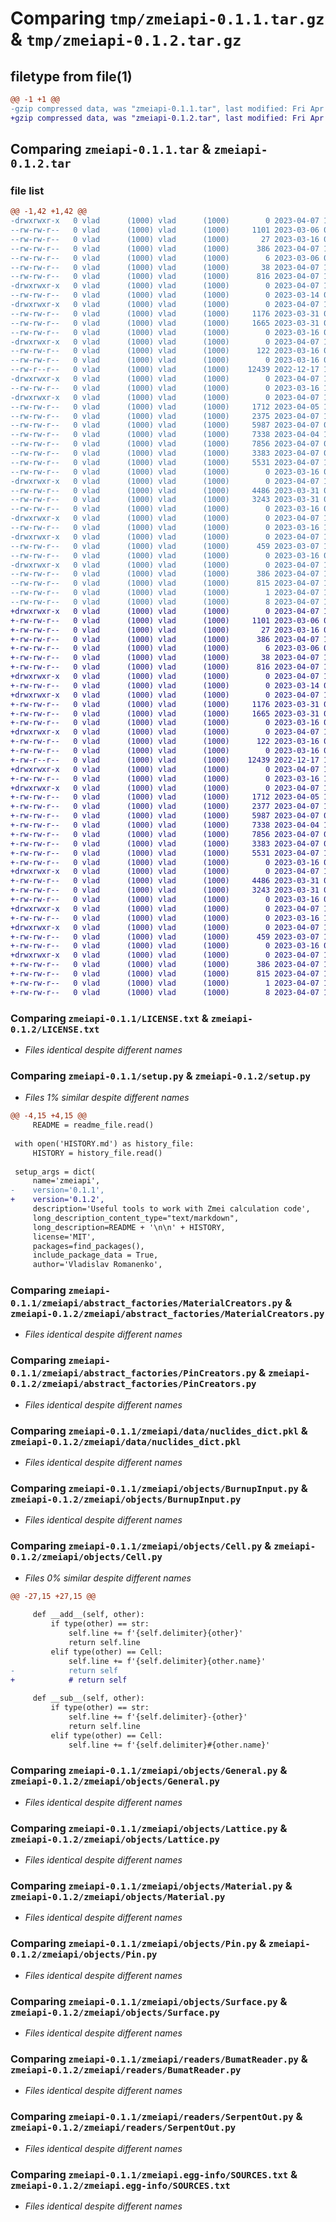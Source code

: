 # Comparing `tmp/zmeiapi-0.1.1.tar.gz` & `tmp/zmeiapi-0.1.2.tar.gz`

## filetype from file(1)

```diff
@@ -1 +1 @@
-gzip compressed data, was "zmeiapi-0.1.1.tar", last modified: Fri Apr  7 13:22:56 2023, max compression
+gzip compressed data, was "zmeiapi-0.1.2.tar", last modified: Fri Apr  7 13:28:38 2023, max compression
```

## Comparing `zmeiapi-0.1.1.tar` & `zmeiapi-0.1.2.tar`

### file list

```diff
@@ -1,42 +1,42 @@
-drwxrwxr-x   0 vlad      (1000) vlad      (1000)        0 2023-04-07 13:22:56.136110 zmeiapi-0.1.1/
--rw-rw-r--   0 vlad      (1000) vlad      (1000)     1101 2023-03-06 08:13:19.000000 zmeiapi-0.1.1/LICENSE.txt
--rw-rw-r--   0 vlad      (1000) vlad      (1000)       27 2023-03-16 01:03:53.000000 zmeiapi-0.1.1/MANIFEST.in
--rw-rw-r--   0 vlad      (1000) vlad      (1000)      386 2023-04-07 13:22:56.136110 zmeiapi-0.1.1/PKG-INFO
--rw-rw-r--   0 vlad      (1000) vlad      (1000)        6 2023-03-06 09:47:27.000000 zmeiapi-0.1.1/README.md
--rw-rw-r--   0 vlad      (1000) vlad      (1000)       38 2023-04-07 13:22:56.136110 zmeiapi-0.1.1/setup.cfg
--rw-rw-r--   0 vlad      (1000) vlad      (1000)      816 2023-04-07 13:22:44.000000 zmeiapi-0.1.1/setup.py
-drwxrwxr-x   0 vlad      (1000) vlad      (1000)        0 2023-04-07 13:22:56.136110 zmeiapi-0.1.1/zmeiapi/
--rw-rw-r--   0 vlad      (1000) vlad      (1000)        0 2023-03-14 01:28:36.000000 zmeiapi-0.1.1/zmeiapi/__init__.py
-drwxrwxr-x   0 vlad      (1000) vlad      (1000)        0 2023-04-07 13:22:56.136110 zmeiapi-0.1.1/zmeiapi/abstract_factories/
--rw-rw-r--   0 vlad      (1000) vlad      (1000)     1176 2023-03-31 09:50:59.000000 zmeiapi-0.1.1/zmeiapi/abstract_factories/MaterialCreators.py
--rw-rw-r--   0 vlad      (1000) vlad      (1000)     1665 2023-03-31 09:50:59.000000 zmeiapi-0.1.1/zmeiapi/abstract_factories/PinCreators.py
--rw-rw-r--   0 vlad      (1000) vlad      (1000)        0 2023-03-16 00:25:17.000000 zmeiapi-0.1.1/zmeiapi/abstract_factories/__init__.py
-drwxrwxr-x   0 vlad      (1000) vlad      (1000)        0 2023-04-07 13:22:56.136110 zmeiapi-0.1.1/zmeiapi/data/
--rw-rw-r--   0 vlad      (1000) vlad      (1000)      122 2023-03-16 00:55:33.000000 zmeiapi-0.1.1/zmeiapi/data/Parameters.py
--rw-rw-r--   0 vlad      (1000) vlad      (1000)        0 2023-03-16 00:24:05.000000 zmeiapi-0.1.1/zmeiapi/data/__init__.py
--rw-r--r--   0 vlad      (1000) vlad      (1000)    12439 2022-12-17 12:37:40.000000 zmeiapi-0.1.1/zmeiapi/data/nuclides_dict.pkl
-drwxrwxr-x   0 vlad      (1000) vlad      (1000)        0 2023-04-07 13:22:56.136110 zmeiapi-0.1.1/zmeiapi/factories/
--rw-rw-r--   0 vlad      (1000) vlad      (1000)        0 2023-03-16 16:32:21.000000 zmeiapi-0.1.1/zmeiapi/factories/__init__.py
-drwxrwxr-x   0 vlad      (1000) vlad      (1000)        0 2023-04-07 13:22:56.136110 zmeiapi-0.1.1/zmeiapi/objects/
--rw-rw-r--   0 vlad      (1000) vlad      (1000)     1712 2023-04-05 13:11:45.000000 zmeiapi-0.1.1/zmeiapi/objects/BurnupInput.py
--rw-rw-r--   0 vlad      (1000) vlad      (1000)     2375 2023-04-07 13:22:34.000000 zmeiapi-0.1.1/zmeiapi/objects/Cell.py
--rw-rw-r--   0 vlad      (1000) vlad      (1000)     5987 2023-04-07 07:19:48.000000 zmeiapi-0.1.1/zmeiapi/objects/General.py
--rw-rw-r--   0 vlad      (1000) vlad      (1000)     7338 2023-04-04 13:14:05.000000 zmeiapi-0.1.1/zmeiapi/objects/Lattice.py
--rw-rw-r--   0 vlad      (1000) vlad      (1000)     7856 2023-04-07 08:21:07.000000 zmeiapi-0.1.1/zmeiapi/objects/Material.py
--rw-rw-r--   0 vlad      (1000) vlad      (1000)     3383 2023-04-07 08:21:07.000000 zmeiapi-0.1.1/zmeiapi/objects/Pin.py
--rw-rw-r--   0 vlad      (1000) vlad      (1000)     5531 2023-04-07 13:11:15.000000 zmeiapi-0.1.1/zmeiapi/objects/Surface.py
--rw-rw-r--   0 vlad      (1000) vlad      (1000)        0 2023-03-16 00:21:40.000000 zmeiapi-0.1.1/zmeiapi/objects/__init__.py
-drwxrwxr-x   0 vlad      (1000) vlad      (1000)        0 2023-04-07 13:22:56.136110 zmeiapi-0.1.1/zmeiapi/readers/
--rw-rw-r--   0 vlad      (1000) vlad      (1000)     4486 2023-03-31 09:50:59.000000 zmeiapi-0.1.1/zmeiapi/readers/BumatReader.py
--rw-rw-r--   0 vlad      (1000) vlad      (1000)     3243 2023-03-31 09:50:59.000000 zmeiapi-0.1.1/zmeiapi/readers/SerpentOut.py
--rw-rw-r--   0 vlad      (1000) vlad      (1000)        0 2023-03-16 00:23:53.000000 zmeiapi-0.1.1/zmeiapi/readers/__init__.py
-drwxrwxr-x   0 vlad      (1000) vlad      (1000)        0 2023-04-07 13:22:56.136110 zmeiapi-0.1.1/zmeiapi/utilities/
--rw-rw-r--   0 vlad      (1000) vlad      (1000)        0 2023-03-16 16:36:15.000000 zmeiapi-0.1.1/zmeiapi/utilities/__init__.py
-drwxrwxr-x   0 vlad      (1000) vlad      (1000)        0 2023-04-07 13:22:56.136110 zmeiapi-0.1.1/zmeiapi/zmei_io/
--rw-rw-r--   0 vlad      (1000) vlad      (1000)      459 2023-03-07 14:08:13.000000 zmeiapi-0.1.1/zmeiapi/zmei_io/Logger.py
--rw-rw-r--   0 vlad      (1000) vlad      (1000)        0 2023-03-16 00:26:06.000000 zmeiapi-0.1.1/zmeiapi/zmei_io/__init__.py
-drwxrwxr-x   0 vlad      (1000) vlad      (1000)        0 2023-04-07 13:22:56.136110 zmeiapi-0.1.1/zmeiapi.egg-info/
--rw-rw-r--   0 vlad      (1000) vlad      (1000)      386 2023-04-07 13:22:56.000000 zmeiapi-0.1.1/zmeiapi.egg-info/PKG-INFO
--rw-rw-r--   0 vlad      (1000) vlad      (1000)      815 2023-04-07 13:22:56.000000 zmeiapi-0.1.1/zmeiapi.egg-info/SOURCES.txt
--rw-rw-r--   0 vlad      (1000) vlad      (1000)        1 2023-04-07 13:22:56.000000 zmeiapi-0.1.1/zmeiapi.egg-info/dependency_links.txt
--rw-rw-r--   0 vlad      (1000) vlad      (1000)        8 2023-04-07 13:22:56.000000 zmeiapi-0.1.1/zmeiapi.egg-info/top_level.txt
+drwxrwxr-x   0 vlad      (1000) vlad      (1000)        0 2023-04-07 13:28:38.330746 zmeiapi-0.1.2/
+-rw-rw-r--   0 vlad      (1000) vlad      (1000)     1101 2023-03-06 08:13:19.000000 zmeiapi-0.1.2/LICENSE.txt
+-rw-rw-r--   0 vlad      (1000) vlad      (1000)       27 2023-03-16 01:03:53.000000 zmeiapi-0.1.2/MANIFEST.in
+-rw-rw-r--   0 vlad      (1000) vlad      (1000)      386 2023-04-07 13:28:38.330746 zmeiapi-0.1.2/PKG-INFO
+-rw-rw-r--   0 vlad      (1000) vlad      (1000)        6 2023-03-06 09:47:27.000000 zmeiapi-0.1.2/README.md
+-rw-rw-r--   0 vlad      (1000) vlad      (1000)       38 2023-04-07 13:28:38.330746 zmeiapi-0.1.2/setup.cfg
+-rw-rw-r--   0 vlad      (1000) vlad      (1000)      816 2023-04-07 13:28:28.000000 zmeiapi-0.1.2/setup.py
+drwxrwxr-x   0 vlad      (1000) vlad      (1000)        0 2023-04-07 13:28:38.326747 zmeiapi-0.1.2/zmeiapi/
+-rw-rw-r--   0 vlad      (1000) vlad      (1000)        0 2023-03-14 01:28:36.000000 zmeiapi-0.1.2/zmeiapi/__init__.py
+drwxrwxr-x   0 vlad      (1000) vlad      (1000)        0 2023-04-07 13:28:38.326747 zmeiapi-0.1.2/zmeiapi/abstract_factories/
+-rw-rw-r--   0 vlad      (1000) vlad      (1000)     1176 2023-03-31 09:50:59.000000 zmeiapi-0.1.2/zmeiapi/abstract_factories/MaterialCreators.py
+-rw-rw-r--   0 vlad      (1000) vlad      (1000)     1665 2023-03-31 09:50:59.000000 zmeiapi-0.1.2/zmeiapi/abstract_factories/PinCreators.py
+-rw-rw-r--   0 vlad      (1000) vlad      (1000)        0 2023-03-16 00:25:17.000000 zmeiapi-0.1.2/zmeiapi/abstract_factories/__init__.py
+drwxrwxr-x   0 vlad      (1000) vlad      (1000)        0 2023-04-07 13:28:38.330746 zmeiapi-0.1.2/zmeiapi/data/
+-rw-rw-r--   0 vlad      (1000) vlad      (1000)      122 2023-03-16 00:55:33.000000 zmeiapi-0.1.2/zmeiapi/data/Parameters.py
+-rw-rw-r--   0 vlad      (1000) vlad      (1000)        0 2023-03-16 00:24:05.000000 zmeiapi-0.1.2/zmeiapi/data/__init__.py
+-rw-r--r--   0 vlad      (1000) vlad      (1000)    12439 2022-12-17 12:37:40.000000 zmeiapi-0.1.2/zmeiapi/data/nuclides_dict.pkl
+drwxrwxr-x   0 vlad      (1000) vlad      (1000)        0 2023-04-07 13:28:38.330746 zmeiapi-0.1.2/zmeiapi/factories/
+-rw-rw-r--   0 vlad      (1000) vlad      (1000)        0 2023-03-16 16:32:21.000000 zmeiapi-0.1.2/zmeiapi/factories/__init__.py
+drwxrwxr-x   0 vlad      (1000) vlad      (1000)        0 2023-04-07 13:28:38.330746 zmeiapi-0.1.2/zmeiapi/objects/
+-rw-rw-r--   0 vlad      (1000) vlad      (1000)     1712 2023-04-05 13:11:45.000000 zmeiapi-0.1.2/zmeiapi/objects/BurnupInput.py
+-rw-rw-r--   0 vlad      (1000) vlad      (1000)     2377 2023-04-07 13:28:10.000000 zmeiapi-0.1.2/zmeiapi/objects/Cell.py
+-rw-rw-r--   0 vlad      (1000) vlad      (1000)     5987 2023-04-07 07:19:48.000000 zmeiapi-0.1.2/zmeiapi/objects/General.py
+-rw-rw-r--   0 vlad      (1000) vlad      (1000)     7338 2023-04-04 13:14:05.000000 zmeiapi-0.1.2/zmeiapi/objects/Lattice.py
+-rw-rw-r--   0 vlad      (1000) vlad      (1000)     7856 2023-04-07 08:21:07.000000 zmeiapi-0.1.2/zmeiapi/objects/Material.py
+-rw-rw-r--   0 vlad      (1000) vlad      (1000)     3383 2023-04-07 08:21:07.000000 zmeiapi-0.1.2/zmeiapi/objects/Pin.py
+-rw-rw-r--   0 vlad      (1000) vlad      (1000)     5531 2023-04-07 13:11:15.000000 zmeiapi-0.1.2/zmeiapi/objects/Surface.py
+-rw-rw-r--   0 vlad      (1000) vlad      (1000)        0 2023-03-16 00:21:40.000000 zmeiapi-0.1.2/zmeiapi/objects/__init__.py
+drwxrwxr-x   0 vlad      (1000) vlad      (1000)        0 2023-04-07 13:28:38.330746 zmeiapi-0.1.2/zmeiapi/readers/
+-rw-rw-r--   0 vlad      (1000) vlad      (1000)     4486 2023-03-31 09:50:59.000000 zmeiapi-0.1.2/zmeiapi/readers/BumatReader.py
+-rw-rw-r--   0 vlad      (1000) vlad      (1000)     3243 2023-03-31 09:50:59.000000 zmeiapi-0.1.2/zmeiapi/readers/SerpentOut.py
+-rw-rw-r--   0 vlad      (1000) vlad      (1000)        0 2023-03-16 00:23:53.000000 zmeiapi-0.1.2/zmeiapi/readers/__init__.py
+drwxrwxr-x   0 vlad      (1000) vlad      (1000)        0 2023-04-07 13:28:38.330746 zmeiapi-0.1.2/zmeiapi/utilities/
+-rw-rw-r--   0 vlad      (1000) vlad      (1000)        0 2023-03-16 16:36:15.000000 zmeiapi-0.1.2/zmeiapi/utilities/__init__.py
+drwxrwxr-x   0 vlad      (1000) vlad      (1000)        0 2023-04-07 13:28:38.330746 zmeiapi-0.1.2/zmeiapi/zmei_io/
+-rw-rw-r--   0 vlad      (1000) vlad      (1000)      459 2023-03-07 14:08:13.000000 zmeiapi-0.1.2/zmeiapi/zmei_io/Logger.py
+-rw-rw-r--   0 vlad      (1000) vlad      (1000)        0 2023-03-16 00:26:06.000000 zmeiapi-0.1.2/zmeiapi/zmei_io/__init__.py
+drwxrwxr-x   0 vlad      (1000) vlad      (1000)        0 2023-04-07 13:28:38.326747 zmeiapi-0.1.2/zmeiapi.egg-info/
+-rw-rw-r--   0 vlad      (1000) vlad      (1000)      386 2023-04-07 13:28:38.000000 zmeiapi-0.1.2/zmeiapi.egg-info/PKG-INFO
+-rw-rw-r--   0 vlad      (1000) vlad      (1000)      815 2023-04-07 13:28:38.000000 zmeiapi-0.1.2/zmeiapi.egg-info/SOURCES.txt
+-rw-rw-r--   0 vlad      (1000) vlad      (1000)        1 2023-04-07 13:28:38.000000 zmeiapi-0.1.2/zmeiapi.egg-info/dependency_links.txt
+-rw-rw-r--   0 vlad      (1000) vlad      (1000)        8 2023-04-07 13:28:38.000000 zmeiapi-0.1.2/zmeiapi.egg-info/top_level.txt
```

### Comparing `zmeiapi-0.1.1/LICENSE.txt` & `zmeiapi-0.1.2/LICENSE.txt`

 * *Files identical despite different names*

### Comparing `zmeiapi-0.1.1/setup.py` & `zmeiapi-0.1.2/setup.py`

 * *Files 1% similar despite different names*

```diff
@@ -4,15 +4,15 @@
     README = readme_file.read()
 
 with open('HISTORY.md') as history_file:
     HISTORY = history_file.read()
 
 setup_args = dict(
     name='zmeiapi',
-    version='0.1.1',
+    version='0.1.2',
     description='Useful tools to work with Zmei calculation code',
     long_description_content_type="text/markdown",
     long_description=README + '\n\n' + HISTORY,
     license='MIT',
     packages=find_packages(),
     include_package_data = True,
     author='Vladislav Romanenko',
```

### Comparing `zmeiapi-0.1.1/zmeiapi/abstract_factories/MaterialCreators.py` & `zmeiapi-0.1.2/zmeiapi/abstract_factories/MaterialCreators.py`

 * *Files identical despite different names*

### Comparing `zmeiapi-0.1.1/zmeiapi/abstract_factories/PinCreators.py` & `zmeiapi-0.1.2/zmeiapi/abstract_factories/PinCreators.py`

 * *Files identical despite different names*

### Comparing `zmeiapi-0.1.1/zmeiapi/data/nuclides_dict.pkl` & `zmeiapi-0.1.2/zmeiapi/data/nuclides_dict.pkl`

 * *Files identical despite different names*

### Comparing `zmeiapi-0.1.1/zmeiapi/objects/BurnupInput.py` & `zmeiapi-0.1.2/zmeiapi/objects/BurnupInput.py`

 * *Files identical despite different names*

### Comparing `zmeiapi-0.1.1/zmeiapi/objects/Cell.py` & `zmeiapi-0.1.2/zmeiapi/objects/Cell.py`

 * *Files 0% similar despite different names*

```diff
@@ -27,15 +27,15 @@
 
     def __add__(self, other):
         if type(other) == str:
             self.line += f'{self.delimiter}{other}'
             return self.line
         elif type(other) == Cell:
             self.line += f'{self.delimiter}{other.name}'
-            return self
+            # return self
 
     def __sub__(self, other):
         if type(other) == str:
             self.line += f'{self.delimiter}-{other}'
             return self.line
         elif type(other) == Cell:
             self.line += f'{self.delimiter}#{other.name}'
```

### Comparing `zmeiapi-0.1.1/zmeiapi/objects/General.py` & `zmeiapi-0.1.2/zmeiapi/objects/General.py`

 * *Files identical despite different names*

### Comparing `zmeiapi-0.1.1/zmeiapi/objects/Lattice.py` & `zmeiapi-0.1.2/zmeiapi/objects/Lattice.py`

 * *Files identical despite different names*

### Comparing `zmeiapi-0.1.1/zmeiapi/objects/Material.py` & `zmeiapi-0.1.2/zmeiapi/objects/Material.py`

 * *Files identical despite different names*

### Comparing `zmeiapi-0.1.1/zmeiapi/objects/Pin.py` & `zmeiapi-0.1.2/zmeiapi/objects/Pin.py`

 * *Files identical despite different names*

### Comparing `zmeiapi-0.1.1/zmeiapi/objects/Surface.py` & `zmeiapi-0.1.2/zmeiapi/objects/Surface.py`

 * *Files identical despite different names*

### Comparing `zmeiapi-0.1.1/zmeiapi/readers/BumatReader.py` & `zmeiapi-0.1.2/zmeiapi/readers/BumatReader.py`

 * *Files identical despite different names*

### Comparing `zmeiapi-0.1.1/zmeiapi/readers/SerpentOut.py` & `zmeiapi-0.1.2/zmeiapi/readers/SerpentOut.py`

 * *Files identical despite different names*

### Comparing `zmeiapi-0.1.1/zmeiapi.egg-info/SOURCES.txt` & `zmeiapi-0.1.2/zmeiapi.egg-info/SOURCES.txt`

 * *Files identical despite different names*

